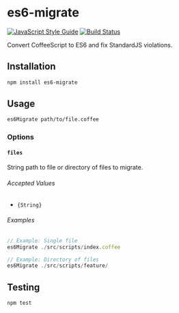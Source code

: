 # es6-migrate
[![JavaScript Style Guide](https://cdn.rawgit.com/feross/standard/master/badge.svg)](https://github.com/feross/standard)
[![Build Status](https://travis-ci.org/dcalhoun/es6-migrate.svg?branch=master)](https://travis-ci.org/dcalhoun/es6-migrate)

Convert CoffeeScript to ES6 and fix StandardJS violations.

## Installation

```bash
npm install es6-migrate
```

## Usage
```bash
es6Migrate path/to/file.coffee
```

### Options
#### `files`
String path to file or directory of files to migrate.

###### Accepted Values
- `{String}`

###### Examples
```javascript
// Example: Single file
es6Migrate ./src/scripts/index.coffee

// Example: Directory of files
es6Migrate ./src/scripts/feature/
```

## Testing

```bash
npm test
```
